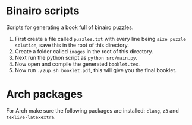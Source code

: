 # Binairo scripts
Scripts for generating a book full of binairo puzzles.

1. First create a file called `puzzles.txt` with every line being `size puzzle solution`, save this in the root of this directory.
2. Create a folder called `images` in the root of this directory.
3. Next run the python script as `python src/main.py`.
4. Now open and compile the generated `booklet.tex`.
5. Now run `./2up.sh booklet.pdf`, this will give you the final booklet.

# Arch packages
For Arch make sure the following packages are installed: `clang`, `z3` and `texlive-latexextra`.

